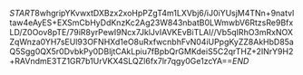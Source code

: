 $START$8whgripYKvwxtDXBzx2xoHpPZgT4m1LXVbj6/iJ0iYUsjM4TNn+9natvltaw4eAyES+EXSmCbHyDdKnzKc2Ag23W843nbatB0LWmwbV6RtzsRe9BfxLD/Z0Oov8pTE/79iR8yrPewI9Ncx7JklJvIAVKEvBiTLAl//Vb5qIRhO3mRxNOXZqWnza0YH7sEUl93OFNHXd1eO8uRxfwcnbhFvN04iUPpgKyZZ8AkHbD85aQ5Sgg0QX5r0DvbkPy0DBljtCAkLpiu7fBpbQrGMKdeiS5C2qrTHZ+2INrY9H2+RAVndmE3TZ1GR7b1UrVKX4SLQZl6fx7lr7qgy0Ge1zcYA==$END$